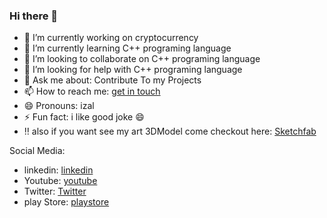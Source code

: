 ### Hi there 👋

- 🔭 I’m currently working on cryptocurrency
- 🌱 I’m currently learning C++ programing language
- 👯 I’m looking to collaborate on C++ programing language
- 🤔 I’m looking for help with C++ programing language
- 💬 Ask me about: Contribute To my Projects
- 📫 How to reach me: [get in touch](https://github.com/rzlahd/sigs-key/blob/main/keys.gpg)
- 😄 Pronouns: izal
- ⚡ Fun fact: i like good joke 😄
- ‼️ also if you want see my art 3DModel come checkout here: [Sketchfab](https://sketchfab.com/rzlahd)

Social Media:

- linkedin: [linkedin](https://www.linkedin.com/in/rzlahd/)
- Youtube: [youtube](https://www.youtube.com/@spidercg)
- Twitter: [Twitter](https://twitter.com/rzlahd)
- play Store: [playstore](https://play.google.com/store/apps/dev?id=5598932284456501790)
